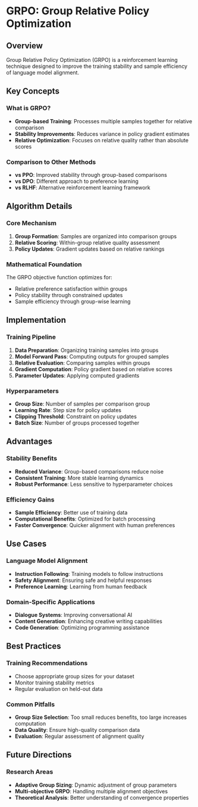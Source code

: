# GRPO: Group Relative Policy Optimization

## Overview

Group Relative Policy Optimization (GRPO) is a reinforcement learning technique designed to improve the training stability and sample efficiency of language model alignment.

## Key Concepts

### What is GRPO?
- **Group-based Training**: Processes multiple samples together for relative comparison
- **Stability Improvements**: Reduces variance in policy gradient estimates
- **Relative Optimization**: Focuses on relative quality rather than absolute scores

### Comparison to Other Methods
- **vs PPO**: Improved stability through group-based comparisons
- **vs DPO**: Different approach to preference learning
- **vs RLHF**: Alternative reinforcement learning framework

## Algorithm Details

### Core Mechanism
1. **Group Formation**: Samples are organized into comparison groups
2. **Relative Scoring**: Within-group relative quality assessment
3. **Policy Updates**: Gradient updates based on relative rankings

### Mathematical Foundation
The GRPO objective function optimizes for:
- Relative preference satisfaction within groups
- Policy stability through constrained updates
- Sample efficiency through group-wise learning

## Implementation

### Training Pipeline
1. **Data Preparation**: Organizing training samples into groups
2. **Model Forward Pass**: Computing outputs for grouped samples
3. **Relative Evaluation**: Comparing samples within groups
4. **Gradient Computation**: Policy gradient based on relative scores
5. **Parameter Updates**: Applying computed gradients

### Hyperparameters
- **Group Size**: Number of samples per comparison group
- **Learning Rate**: Step size for policy updates
- **Clipping Threshold**: Constraint on policy updates
- **Batch Size**: Number of groups processed together

## Advantages

### Stability Benefits
- **Reduced Variance**: Group-based comparisons reduce noise
- **Consistent Training**: More stable learning dynamics
- **Robust Performance**: Less sensitive to hyperparameter choices

### Efficiency Gains
- **Sample Efficiency**: Better use of training data
- **Computational Benefits**: Optimized for batch processing
- **Faster Convergence**: Quicker alignment with human preferences

## Use Cases

### Language Model Alignment
- **Instruction Following**: Training models to follow instructions
- **Safety Alignment**: Ensuring safe and helpful responses
- **Preference Learning**: Learning from human feedback

### Domain-Specific Applications
- **Dialogue Systems**: Improving conversational AI
- **Content Generation**: Enhancing creative writing capabilities
- **Code Generation**: Optimizing programming assistance

## Best Practices

### Training Recommendations
- Choose appropriate group sizes for your dataset
- Monitor training stability metrics
- Regular evaluation on held-out data

### Common Pitfalls
- **Group Size Selection**: Too small reduces benefits, too large increases computation
- **Data Quality**: Ensure high-quality comparison data
- **Evaluation**: Regular assessment of alignment quality

## Future Directions

### Research Areas
- **Adaptive Group Sizing**: Dynamic adjustment of group parameters
- **Multi-objective GRPO**: Handling multiple alignment objectives
- **Theoretical Analysis**: Better understanding of convergence properties 